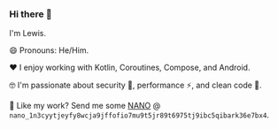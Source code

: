 ### Hi there 👋

I'm Lewis.

😄 Pronouns: He/Him.

❤️ I enjoy working with Kotlin, Coroutines, Compose, and Android.

🤓 I'm passionate about security 🔐, performance ⚡️, and clean code 🧹.

🤑 Like my work? Send me some [NANO](https://nano.org/) @ `nano_1n3cyytjeyfy8wcja9jffofio7mu9t5jr89t6975tj9ibc5qibark36e7bx4`.
